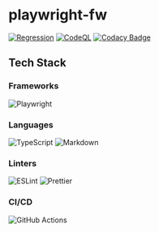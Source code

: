 # playwright-fw

[![Regression](https://github.com/kshyk/playwright-fw/actions/workflows/main.yml/badge.svg)](https://github.com/kshyk/playwright-fw/actions/workflows/main.yml)
[![CodeQL](https://github.com/kshyk/playwright-fw/actions/workflows/codeql.yml/badge.svg)](https://github.com/kshyk/playwright-fw/actions/workflows/codeql.yml)
[![Codacy Badge](https://api.codacy.com/project/badge/Grade/6619a05ad9a648009a0e4c0e0a1809cb)](https://app.codacy.com/gh/kshyk/playwright-fw?utm_source=github.com&utm_medium=referral&utm_content=kshyk/playwright-fw&utm_campaign=Badge_Grade_Settings)

## Tech Stack

### Frameworks

![Playwright](https://img.shields.io/badge/Playwright-45ba4b?style=for-the-badge&logo=Playwright&logoColor=white)

### Languages

![TypeScript](https://img.shields.io/badge/typescript-%23007ACC.svg?style=for-the-badge&logo=typescript&logoColor=white)
![Markdown](https://img.shields.io/badge/markdown-%23000000.svg?style=for-the-badge&logo=markdown&logoColor=white)

### Linters

![ESLint](https://img.shields.io/badge/ESLint-4B3263?style=for-the-badge&logo=eslint&logoColor=white)
![Prettier](https://img.shields.io/badge/prettier-1A2C34?style=for-the-badge&logo=prettier&logoColor=F7BA3E)

### CI/CD

![GitHub Actions](https://img.shields.io/badge/github%20actions-%232671E5.svg?style=for-the-badge&logo=githubactions&logoColor=white)
